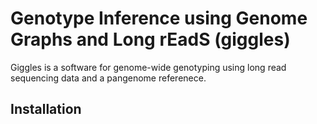 # Genotype Inference using Genome Graphs and Long rEadS (giggles)

Giggles is a software for genome-wide genotyping using long read sequencing data and a pangenome referenece.

## Installation
